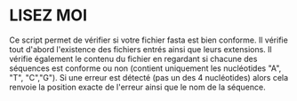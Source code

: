# LISEZ MOI

Ce script permet de vérifier si votre fichier fasta est bien conforme. Il vérifie tout d'abord l'existence des fichiers entrés ainsi que leurs extensions. Il vérifie également le contenu du fichier en regardant si chacune des séquences est conforme ou non (contient uniquement les nucléotides "A", "T", "C","G"). Si une erreur est détecté (pas un des 4 nucléotides) alors cela renvoie la position exacte de l'erreur ainsi que le nom de la séquence.
